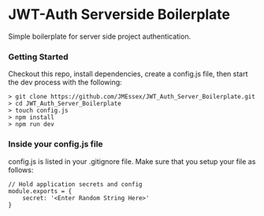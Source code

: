 # JWT-Auth Serverside Boilerplate

Simple boilerplate for server side project authentication.

### Getting Started

Checkout this repo, install dependencies, create a config.js file, then start the dev process with the following:

```
> git clone https://github.com/JMEssex/JWT_Auth_Server_Boilerplate.git
> cd JWT_Auth_Server_Boilerplate
> touch config.js
> npm install
> npm run dev
```

### Inside your config.js file
config.js is listed in your .gitignore file. Make sure that you setup your file as follows:

```
// Hold application secrets and config
module.exports = {
	secret: '<Enter Random String Here>'
}
```

